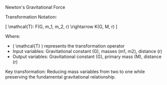 Newton's Gravitational Force

Transformation Notation:

\[ \mathcal{T}: F(G, m_1, m_2, r) \rightarrow K(G, M, r) \]

Where:
- \( \mathcal{T} \) represents the transformation operator
- Input variables: Gravitational constant (G), masses (m1, m2), distance (r)
- Output variables: Gravitational constant (G), primary mass (M), distance (r)

Key transformation: Reducing mass variables from two to one while preserving the fundamental gravitational relationship.
